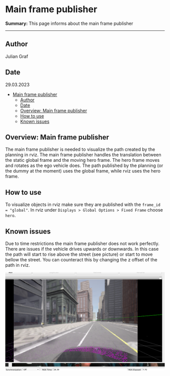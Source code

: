 # Main frame publisher

**Summary:** This page informs about the main frame publisher

---

## Author

Julian Graf

## Date

29.03.2023

<!-- TOC -->
- [Main frame publisher](#main-frame-publisher)
  - [Author](#author)
  - [Date](#date)
  - [Overview: Main frame publisher](#overview-main-frame-publisher)
  - [How to use](#how-to-use)
  - [Known issues](#known-issues)
<!-- TOC -->

## Overview: Main frame publisher

The main frame publisher is needed to visualize the path created by the planning in rviz.
The main frame publisher handles the translation between the static global frame and the moving hero frame.
The hero frame moves and rotates as the ego vehicle does. The path published by the planning (or the dummy at the moment) uses the global frame, while rviz uses the hero frame.

## How to use

To visualize objects in rviz make sure they are published with the ```frame_id = "global"```. In rviz under ```Displays > Global Options > Fixed Frame``` choose ```hero```.

## Known issues

Due to time restrictions the main frame publisher does not work perfectly.
There are issues if the vehicle drives upwards or downwards.
In this case the path will start to rise above the street (see picture) or start to move bellow the street.
You can counteract this by changing the z offset of the path in rviz.

![main frame publisher bug](./../00_assets/acting/main_frame_publisher_bug.png)
